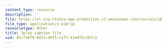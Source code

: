 ```yaml
---
content_type: resource
description: ''
file: https://ol-ocw-studio-app-production.s3.amazonaws.com/courses/18-03sc-differential-equations-fall-2011/85cf56f90d7ad0f5c1f743adf5c1b7c3_EQJBp6Ym-6A.srt
file_type: application/x-subrip
resourcetype: Other
title: 3play caption file
uid: 85cf56f9-0d7a-d0f5-c1f7-43adf5c1b7c3
---
```

